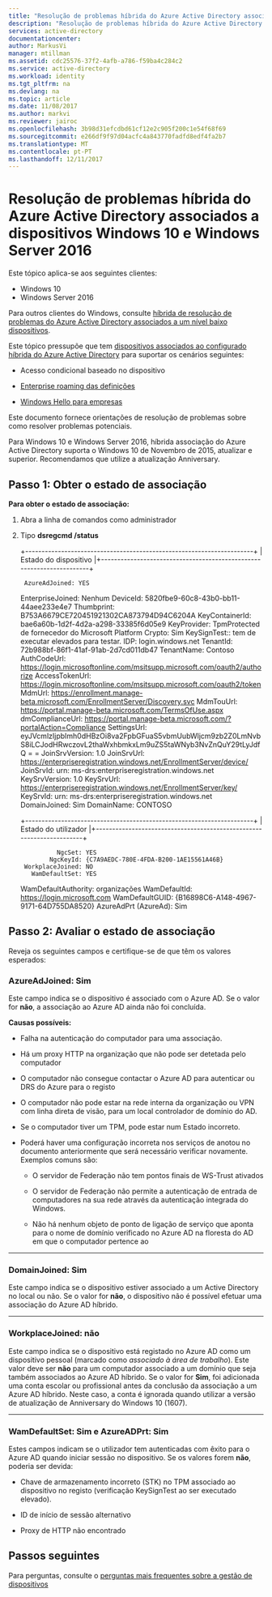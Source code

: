 ```yaml
---
title: "Resolução de problemas híbrida do Azure Active Directory associados a dispositivos Windows 10 e Windows Server 2016 | Microsoft Docs"
description: "Resolução de problemas híbrida do Azure Active Directory associados a dispositivos Windows 10 e Windows Server 2016."
services: active-directory
documentationcenter: 
author: MarkusVi
manager: mtillman
ms.assetid: cdc25576-37f2-4afb-a786-f59ba4c284c2
ms.service: active-directory
ms.workload: identity
ms.tgt_pltfrm: na
ms.devlang: na
ms.topic: article
ms.date: 11/08/2017
ms.author: markvi
ms.reviewer: jairoc
ms.openlocfilehash: 3b98d31efcdbd61cf12e2c905f200c1e54f68f69
ms.sourcegitcommit: e266df9f97d04acfc4a843770fadfd8edf4fa2b7
ms.translationtype: MT
ms.contentlocale: pt-PT
ms.lasthandoff: 12/11/2017
---
```

# <a name="troubleshooting-hybrid-azure-active-directory-joined-windows-10-and-windows-server-2016-devices"></a>Resolução de problemas híbrida do Azure Active Directory associados a dispositivos Windows 10 e Windows Server 2016 

Este tópico aplica-se aos seguintes clientes:

-   Windows 10
-   Windows Server 2016

Para outros clientes do Windows, consulte [híbrida de resolução de problemas do Azure Active Directory associados a um nível baixo dispositivos](device-management-troubleshoot-hybrid-join-windows-legacy.md).

Este tópico pressupõe que tem [dispositivos associados ao configurado híbrida do Azure Active Directory](device-management-hybrid-azuread-joined-devices-setup.md) para suportar os cenários seguintes:

- Acesso condicional baseado no dispositivo

- [Enterprise roaming das definições](active-directory-windows-enterprise-state-roaming-overview.md)

- [Windows Hello para empresas](active-directory-azureadjoin-passport-deployment.md)


Este documento fornece orientações de resolução de problemas sobre como resolver problemas potenciais. 


Para Windows 10 e Windows Server 2016, híbrida associação do Azure Active Directory suporta o Windows 10 de Novembro de 2015, atualizar e superior. Recomendamos que utilize a atualização Anniversary.

## <a name="step-1-retrieve-the-join-status"></a>Passo 1: Obter o estado de associação 

**Para obter o estado de associação:**

1. Abra a linha de comandos como administrador

2. Tipo **dsregcmd /status**



    +----------------------------------------------------------------------+
   | Estado do dispositivo |+----------------------------------------------------------------------+
    
        AzureAdJoined: YES
     EnterpriseJoined: Nenhum DeviceId: 5820fbe9-60c8-43b0-bb11-44aee233e4e7 Thumbprint: B753A6679CE720451921302CA873794D94C6204A KeyContainerId: bae6a60b-1d2f-4d2a-a298-33385f6d05e9 KeyProvider: TpmProtected de fornecedor do Microsoft Platform Crypto: Sim KeySignTest:: tem de executar elevados para testar.
                  IDP: login.windows.net TenantId: 72b988bf-86f1-41af-91ab-2d7cd011db47 TenantName: Contoso AuthCodeUrl: https://login.microsoftonline.com/msitsupp.microsoft.com/oauth2/authorize AccessTokenUrl: https://login.microsoftonline.com/msitsupp.microsoft.com/oauth2/token MdmUrl: https://enrollment.manage-beta.microsoft.com/EnrollmentServer/Discovery.svc MdmTouUrl: https://portal.manage-beta.microsoft.com/TermsOfUse.aspx dmComplianceUrl: https://portal.manage-beta.microsoft.com/?portalAction=Compliance SettingsUrl: eyJVcmlzIjpbImh0dHBzOi8va2FpbGFuaS5vbmUubWljcm9zb2Z0LmNvbS8iLCJodHRwczovL2thaWxhbmkxLm9uZS5taWNyb3NvZnQuY29tLyJdfQ = = JoinSrvVersion: 1.0 JoinSrvUrl: https://enterpriseregistration.windows.net/EnrollmentServer/device/ JoinSrvId: urn: ms-drs:enterpriseregistration.windows.net KeySrvVersion: 1.0 KeySrvUrl: https://enterpriseregistration.windows.net/EnrollmentServer/key/ KeySrvId: urn: ms-drs:enterpriseregistration.windows.net DomainJoined: Sim DomainName: CONTOSO
    
    +----------------------------------------------------------------------+
   | Estado do utilizador |+----------------------------------------------------------------------+
    
                 NgcSet: YES
               NgcKeyId: {C7A9AEDC-780E-4FDA-B200-1AE15561A46B}
        WorkplaceJoined: NO
          WamDefaultSet: YES
    WamDefaultAuthority: organizações WamDefaultId: https://login.microsoft.com WamDefaultGUID: {B16898C6-A148-4967-9171-64D755DA8520} AzureAdPrt (AzureAd): Sim



## <a name="step-2-evaluate-the-join-status"></a>Passo 2: Avaliar o estado de associação 

Reveja os seguintes campos e certifique-se de que têm os valores esperados:

### <a name="azureadjoined--yes"></a>AzureAdJoined: Sim  

Este campo indica se o dispositivo é associado com o Azure AD. Se o valor for **não**, a associação ao Azure AD ainda não foi concluída. 

**Causas possíveis:**

- Falha na autenticação do computador para uma associação.

- Há um proxy HTTP na organização que não pode ser detetada pelo computador

- O computador não consegue contactar o Azure AD para autenticar ou DRS do Azure para o registo

- O computador não pode estar na rede interna da organização ou VPN com linha direta de visão, para um local controlador de domínio do AD.

- Se o computador tiver um TPM, pode estar num Estado incorreto.

- Poderá haver uma configuração incorreta nos serviços de anotou no documento anteriormente que será necessário verificar novamente. Exemplos comuns são:

    - O servidor de Federação não tem pontos finais de WS-Trust ativados

    - O servidor de Federação não permite a autenticação de entrada de computadores na sua rede através da autenticação integrada do Windows.

    - Não há nenhum objeto de ponto de ligação de serviço que aponta para o nome de domínio verificado no Azure AD na floresta do AD em que o computador pertence ao

---

### <a name="domainjoined--yes"></a>DomainJoined: Sim  

Este campo indica se o dispositivo estiver associado a um Active Directory no local ou não. Se o valor for **não**, o dispositivo não é possível efetuar uma associação do Azure AD híbrido.  

---

### <a name="workplacejoined--no"></a>WorkplaceJoined: não  

Este campo indica se o dispositivo está registado no Azure AD como um dispositivo pessoal (marcado como *associado à área de trabalho*). Este valor deve ser **não** para um computador associado a um domínio que seja também associados ao Azure AD híbrido. Se o valor for **Sim**, foi adicionada uma conta escolar ou profissional antes da conclusão da associação a um Azure AD híbrido. Neste caso, a conta é ignorada quando utilizar a versão de atualização de Anniversary do Windows 10 (1607).

---

### <a name="wamdefaultset--yes-and-azureadprt--yes"></a>WamDefaultSet: Sim e AzureADPrt: Sim
  
Estes campos indicam se o utilizador tem autenticadas com êxito para o Azure AD quando iniciar sessão no dispositivo. Se os valores forem **não**, poderia ser devida:

- Chave de armazenamento incorreto (STK) no TPM associado ao dispositivo no registo (verificação KeySignTest ao ser executado elevado).

- ID de início de sessão alternativo

- Proxy de HTTP não encontrado

## <a name="next-steps"></a>Passos seguintes

Para perguntas, consulte o [perguntas mais frequentes sobre a gestão de dispositivos](device-management-faq.md) 